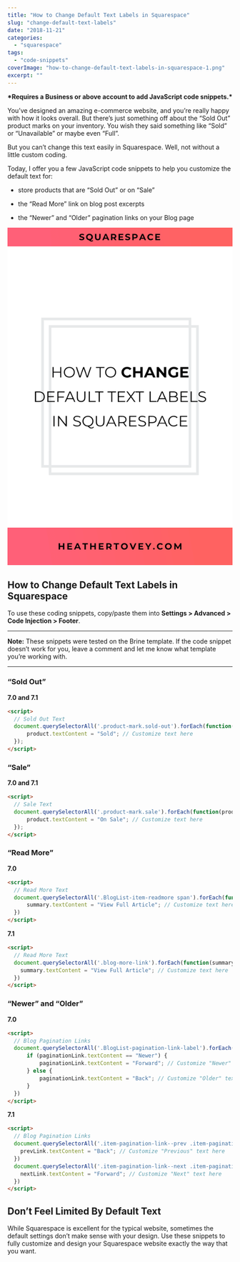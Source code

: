 ```yaml
---
title: "How to Change Default Text Labels in Squarespace"
slug: "change-default-text-labels"
date: "2018-11-21"
categories: 
  - "squarespace"
tags: 
  - "code-snippets"
coverImage: "how-to-change-default-text-labels-in-squarespace-1.png"
excerpt: ""
---
```


**\*Requires a Business or above account to add JavaScript code snippets.\***

You’ve designed an amazing e-commerce website, and you’re really happy with how it looks overall. But there’s just something off about the “Sold Out” product marks on your inventory. You wish they said something like “Sold” or “Unavailable” or maybe even “Full”.

But you can’t change this text easily in Squarespace. Well, not without a little custom coding.

Today, I offer you a few JavaScript code snippets to help you customize the default text for:

- store products that are “Sold Out” or on “Sale”
    
- the “Read More” link on blog post excerpts
    
- the “Newer” and “Older” pagination links on your Blog page
    

![](./images/how-to-change-default-text-labels-in-squarespace.png)

## How to Change Default Text Labels in Squarespace

To use these coding snippets, copy/paste them into **Settings > Advanced > Code Injection > Footer**.

* * *

**Note:** These snippets were tested on the Brine template. If the code snippet doesn’t work for you, leave a comment and let me know what template you’re working with.

* * *

### “Sold Out”

**7.0 and 7.1**
```html
<script>
  // Sold Out Text
  document.querySelectorAll('.product-mark.sold-out').forEach(function(product) {
      product.textContent = "Sold"; // Customize text here
  });
</script>
```

### “Sale”

**7.0 and 7.1**
```html
<script>
  // Sale Text
  document.querySelectorAll('.product-mark.sale').forEach(function(product) {
      product.textContent = "On Sale"; // Customize text here
  });
</script>
```

### “Read More”

**7.0**
```html
<script>
  // Read More Text
  document.querySelectorAll('.BlogList-item-readmore span').forEach(function(summary) {
      summary.textContent = "View Full Article"; // Customize text here
  })
</script>
```

**7.1**
```html
<script>
  // Read More Text
  document.querySelectorAll('.blog-more-link').forEach(function(summary) {
    summary.textContent = "View Full Article"; // Customize text here
  })
</script>
```

### “Newer” and “Older”

**7.0**
```html
<script>
  // Blog Pagination Links
  document.querySelectorAll('.BlogList-pagination-link-label').forEach(function(paginationLink) {
      if (paginationLink.textContent == "Newer") {
          paginationLink.textContent = "Forward"; // Customize "Newer" text here
      } else {
          paginationLink.textContent = "Back"; // Customize "Older" text here
      }
  })
</script>
```

**7.1**
```html
<script>
  // Blog Pagination Links
  document.querySelectorAll('.item-pagination-link--prev .item-pagination-prev-next').forEach(function(prevLink) {
    prevLink.textContent = "Back"; // Customize "Previous" text here
  })
  document.querySelectorAll('.item-pagination-link--next .item-pagination-prev-next').forEach(function(nextLink) {
    nextLink.textContent = "Forward"; // Customize "Next" text here
  })
</script>
```

## Don’t Feel Limited By Default Text

While Squarespace is excellent for the typical website, sometimes the default settings don’t make sense with your design. Use these snippets to fully customize and design your Squarespace website exactly the way that you want.